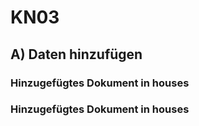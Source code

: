 # KN03

## A) Daten hinzufügen

### Hinzugefügtes Dokument in houses

### Hinzugefügtes Dokument in houses
